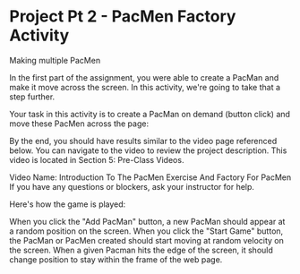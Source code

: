 # Project Pt 2 - PacMen Factory Activity
Making multiple PacMen

In the first part of the assignment, you were able to create a PacMan and make it move across the screen. In this activity, we're going to take that a step further. 

Your task in this activity is to create a PacMan on demand (button click) and move these PacMen across the page:

By the end, you should have results similar to the video page referenced below. You can navigate to the video to review the project description. This video is located in Section 5: Pre-Class Videos.

Video Name: Introduction To The PacMen Exercise And Factory For PacMen
If you have any questions or blockers, ask your instructor for help.

 

Here's how the game is played:

When you click the "Add PacMan" button, a new PacMan should appear at a random position on the screen.
When you click the "Start Game" button, the PacMan or PacMen created should start moving at random velocity on the screen.
When a given Pacman hits the edge of the screen, it should change position to stay within the frame of the web page.